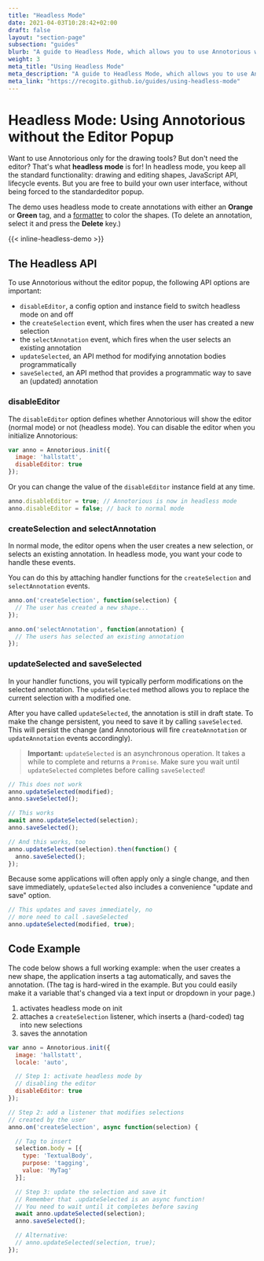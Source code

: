 ```yaml
---
title: "Headless Mode"
date: 2021-04-03T10:28:42+02:00
draft: false
layout: "section-page"
subsection: "guides"
blurb: "A guide to Headless Mode, which allows you to use Annotorious without the editor popup."
weight: 3
meta_title: "Using Headless Mode"
meta_description: "A guide to Headless Mode, which allows you to use Annotorious without the editor popup."
meta_link: "https://recogito.github.io/guides/using-headless-mode"
---
```


# Headless Mode: Using Annotorious without the Editor Popup

Want to use Annotorious only for the drawing tools? But don't need 
the editor? That's what __headless mode__ is for! In headless mode, you keep 
all the standard functionality: drawing and editing shapes, JavaScript API, 
lifecycle events. But you are free to build your own user interface, without being 
forced to the standardeditor popup.  

The demo uses headless mode to create annotations with either an __Orange__
or __Green__ tag, and a [formatter](http://localhost:1313/annotorious/api-docs/annotorious/#formatters) 
to color the shapes. (To delete an annotation, select it and press the __Delete__ key.)

{{< inline-headless-demo >}}

## The Headless API

To use Annotorious without the editor popup, the following API options are 
important:

- `disableEditor`, a config option and instance field to switch headless mode
  on and off
- the `createSelection` event, which fires when the user has created a new selection
- the `selectAnnotation` event, which fires when the user selects an existing annotation
- `updateSelected`, an API method for modifying annotation bodies programmatically
- `saveSelected`, an API method that provides a programmatic way to save an (updated)
  annotation

### disableEditor

The `disableEditor` option defines whether Annotorious will show the editor (normal mode)
or not (headless mode). You can disable the editor when you initialize Annotorious:

```js
var anno = Annotorious.init({
  image: 'hallstatt',
  disableEditor: true
});
```

Or you can change the value of the `disableEditor` instance field at any time.

```js
anno.disableEditor = true; // Annotorious is now in headless mode
anno.disableEditor = false; // back to normal mode
```

### createSelection and selectAnnotation

In normal mode, the editor opens when the user creates a new selection, or selects
an existing annotation. In headless mode, you want your code to handle these events.

You can do this by attaching handler functions for the `createSelection` and `selectAnnotation` 
events.

```js
anno.on('createSelection', function(selection) {
  // The user has created a new shape...
});

anno.on('selectAnnotation', function(annotation) {
  // The users has selected an existing annotation
});
```

### updateSelected and saveSelected

In your handler functions, you will typically perform modifications on the
selected annotation. The `updateSelected` method allows you to replace the 
current selection with a modified one.

After you have called `updateSelected`, the annotation is still in draft state.
To make the change persistent, you need to save it by calling `saveSelected`.
This will persist the change (and Annotorious will fire `createAnnotation` or 
`updateAnnotation` events accordingly).

> __Important:__ `updateSelected` is an asynchronous operation. It takes a while
> to complete and returns a `Promise`. Make sure you wait until `updateSelected`
> completes before calling `saveSelected`!

```js
// This does not work
anno.updateSelected(modified);
anno.saveSelected();

// This works
await anno.updateSelected(selection);
anno.saveSelected();

// And this works, too
anno.updateSelected(selection).then(function() {
  anno.saveSelected();
});
```

Because some applications will often apply only a single change, and then save immediately,
`updateSelected` also includes a convenience "update and save" option.

```js
// This updates and saves immediately, no
// more need to call .saveSelected
anno.updateSelected(modified, true);
```

## Code Example

The code below shows a full working example: when the user 
creates a new shape, the application inserts a tag automatically, and 
saves the annotation.  (The tag is hard-wired in the example. But you could 
easily make it a variable that's changed via a text input or dropdown in 
your page.) 

1. activates headless mode on init
2. attaches a `createSelection` listener, which inserts a (hard-coded) tag into new selections
3. saves the annotation

```js
var anno = Annotorious.init({
  image: 'hallstatt',
  locale: 'auto',

  // Step 1: activate headless mode by 
  // disabling the editor
  disableEditor: true
});

// Step 2: add a listener that modifies selections
// created by the user
anno.on('createSelection', async function(selection) {

  // Tag to insert
  selection.body = [{
    type: 'TextualBody',
    purpose: 'tagging',
    value: 'MyTag'
  }];

  // Step 3: update the selection and save it
  // Remember that .updateSelected is an async function!
  // You need to wait until it completes before saving
  await anno.updateSelected(selection);
  anno.saveSelected();

  // Alternative:
  // anno.updateSelected(selection, true);
});
```
